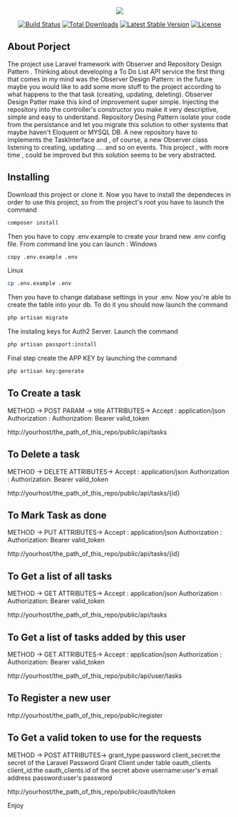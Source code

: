 <p align="center"><img src="https://laravel.com/assets/img/components/logo-laravel.svg"></p>

<p align="center">
<a href="https://travis-ci.org/laravel/framework"><img src="https://travis-ci.org/laravel/framework.svg" alt="Build Status"></a>
<a href="https://packagist.org/packages/laravel/framework"><img src="https://poser.pugx.org/laravel/framework/d/total.svg" alt="Total Downloads"></a>
<a href="https://packagist.org/packages/laravel/framework"><img src="https://poser.pugx.org/laravel/framework/v/stable.svg" alt="Latest Stable Version"></a>
<a href="https://packagist.org/packages/laravel/framework"><img src="https://poser.pugx.org/laravel/framework/license.svg" alt="License"></a>
</p>

## About Porject

The project use Laravel framework with Observer and Repository Design Pattern . Thinking about developing a To Do List API service the first thing that comes in my mind was the Observer Design Pattern: in the future maybe you would like to add some more stuff to the project according to what happens to the that task (creating, updating, deleting). Observer Design Patter make this kind of improvement super simple. 
Injecting the repository into the controller's constructor you make it very descriptive, simple and easy to understand. Repository Desing Pattern isolate your code from the persistance and let you migrate this solution to other systems that maybe haven't Eloquent or MYSQL DB. A new repository have to implements the TaskInterface and , of course, a new Observer class listening to creating, updating .... and so on events. 
This project , with more time , could be improved but this solution seems to be very abstracted. 

## Installing
Download this project or clone it. Now you have to install the dependeces in order to use this project, so from the project's root you have to launch the command 
```sh
composer install
```
Then you have to copy .env.example to create your brand new .env config file. From command line you can launch :
Windows 
```sh
copy .env.example .env 
```
Linux
```sh
cp .env.example .env 
```
Then you have to change database settings in your .env. Now you're able to create the table into your db. To do it you should now launch the command 

```sh
php artisan migrate
```
The instaling keys for Auth2 Server. Launch the command
```sh
php artisan passport:install
```

Final step create the APP KEY by launching the command

```sh
php artisan key:generate
```

## To Create a task


METHOD -> POST
PARAM -> title
ATTRIBUTES-> Accept : application/json
             Authorization : Authorization: Bearer valid_token

http://yourhost/the_path_of_this_repo/public/api/tasks

## To Delete a task

METHOD -> DELETE
ATTRIBUTES-> Accept : application/json
             Authorization : Authorization: Bearer valid_token

http://yourhost/the_path_of_this_repo/public/api/tasks/{id}

## To Mark Task as done

METHOD -> PUT
ATTRIBUTES-> Accept : application/json
             Authorization : Authorization: Bearer valid_token

http://yourhost/the_path_of_this_repo/public/api/tasks/{id}

## To Get a list of all tasks

METHOD -> GET
ATTRIBUTES-> Accept : application/json
             Authorization : Authorization: Bearer valid_token

http://yourhost/the_path_of_this_repo/public/api/tasks


## To Get a list of tasks added by this user

METHOD -> GET
ATTRIBUTES-> Accept : application/json
             Authorization : Authorization: Bearer valid_token

http://yourhost/the_path_of_this_repo/public/api/user/tasks


## To Register a new user

http://yourhost/the_path_of_this_repo/public/register

## To Get a valid token to use for the requests

METHOD -> POST
ATTRIBUTES-> grant_type:password
             client_secret:the secret of the Laravel Password Grant Client under table oauth_clients
             client_id:the oauth_clients.id of the secret above
             username:user's email address
             password:user's password

http://yourhost/the_path_of_this_repo/public/oauth/token


Enjoy

